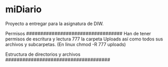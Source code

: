 # miDiario
Proyecto a entregar para la asignatura de DIW.

Permisos
##################################
Han de tener permisos de escritura y lectura 777 la carpeta Uploads así como todos sus archivos y subcarpetas.
(En linux chmod -R 777 uploads)

Estructura de directorios y archivos
#####################################






